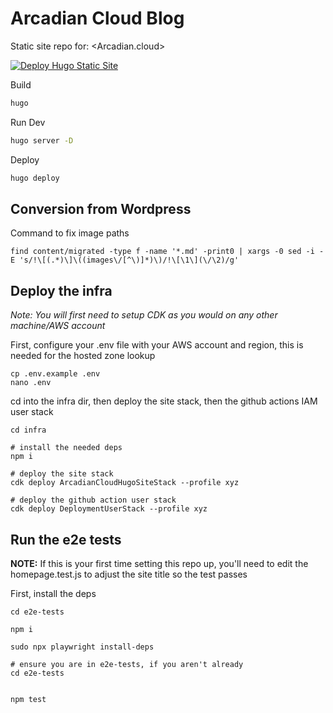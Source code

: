 # Arcadian Cloud Blog

Static site repo for: <Arcadian.cloud>

[![Deploy Hugo Static Site](https://github.com/chrishart0/arcadian-cloud-hugo/actions/workflows/deploy.yml/badge.svg)](https://github.com/chrishart0/arcadian-cloud-hugo/actions/workflows/deploy.yml)

Build

```bash
hugo
```

Run Dev

```bash
hugo server -D
```

Deploy
```bash
hugo deploy
```


## Conversion from Wordpress

Command to fix image paths

```
find content/migrated -type f -name '*.md' -print0 | xargs -0 sed -i -E 's/!\[(.*)\]\((images\/[^\)]*)\)/!\[\1\](\/\2)/g'
```

## Deploy the infra

*Note: You will first need to setup CDK as you would on any other machine/AWS account*

First, configure your .env file with your AWS account and region, this is needed for the hosted zone lookup
```
cp .env.example .env
nano .env
```

cd into the infra dir, then deploy the site stack, then the github actions IAM user stack
```
cd infra

# install the needed deps
npm i

# deploy the site stack
cdk deploy ArcadianCloudHugoSiteStack --profile xyz

# deploy the github action user stack
cdk deploy DeploymentUserStack --profile xyz
```

## Run the e2e tests

**NOTE:** If this is your first time setting this repo up, you'll need to edit the homepage.test.js to adjust the site title so the test passes

First, install the deps
```
cd e2e-tests

npm i

sudo npx playwright install-deps  
```

```
# ensure you are in e2e-tests, if you aren't already
cd e2e-tests


npm test
```